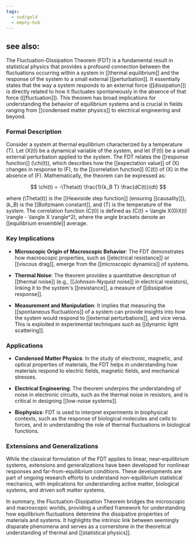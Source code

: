 ```yaml
---
tags:
  - sod/gold
  - empty-hub
---
```

see also:
- 
The Fluctuation-Dissipation Theorem (FDT) is a fundamental result in statistical physics that provides a profound connection between the fluctuations occurring within a system in [[thermal equilibrium]] and the response of the system to a small external [[perturbation]]. It essentially states that the way a system responds to an external force ([[dissipation]]) is directly related to how it fluctuates spontaneously in the absence of that force ([[fluctuation]]). This theorem has broad implications for understanding the behavior of equilibrium systems and is crucial in fields ranging from [[condensed matter physics]] to electrical engineering and beyond.

### Formal Description

Consider a system at thermal equilibrium characterized by a temperature \(T\). Let \(X(t)\) be a dynamical variable of the system, and let \(F(t)\) be a small external perturbation applied to the system. The FDT relates the [[response function]] \(\chi(t)\), which describes how the [[expectation value]] of \(X\) changes in response to \(F\), to the [[correlation function]] \(C(t)\) of \(X\) in the absence of \(F\). Mathematically, the theorem can be expressed as:

$$ \chi(t) = -\Theta(t) \frac{1}{k_B T} \frac{dC(t)}{dt} $$

where \(\Theta(t)\) is the [[Heaviside step function]] (ensuring [[causality]]), \(k_B\) is the [[Boltzmann constant]], and \(T\) is the temperature of the system. The correlation function \(C(t)\) is defined as \(C(t) = \langle X(0)X(t) \rangle - \langle X \rangle^2\), where the angle brackets denote an [[equilibrium ensemble]] average.

### Key Implications

- **Microscopic Origin of Macroscopic Behavior**: The FDT demonstrates how macroscopic properties, such as [[electrical resistance]] or [[viscous drag]], emerge from the [[microscopic dynamics]] of systems.

- **Thermal Noise**: The theorem provides a quantitative description of [[thermal noise]] (e.g., [[Johnson-Nyquist noise]] in electrical resistors), linking it to the system's [[resistance]], a measure of [[dissipative response]].

- **Measurement and Manipulation**: It implies that measuring the [[spontaneous fluctuations]] of a system can provide insights into how the system would respond to [[external perturbations]], and vice versa. This is exploited in experimental techniques such as [[dynamic light scattering]].

### Applications

- **Condensed Matter Physics**: In the study of electronic, magnetic, and optical properties of materials, the FDT helps in understanding how materials respond to electric fields, magnetic fields, and mechanical stresses.

- **Electrical Engineering**: The theorem underpins the understanding of noise in electronic circuits, such as the thermal noise in resistors, and is critical in designing [[low-noise systems]].

- **Biophysics**: FDT is used to interpret experiments in biophysical contexts, such as the response of biological molecules and cells to forces, and in understanding the role of thermal fluctuations in biological functions.

### Extensions and Generalizations

While the classical formulation of the FDT applies to linear, near-equilibrium systems, extensions and generalizations have been developed for nonlinear responses and far-from-equilibrium conditions. These developments are part of ongoing research efforts to understand non-equilibrium statistical mechanics, with implications for understanding active matter, biological systems, and driven soft matter systems.

In summary, the Fluctuation-Dissipation Theorem bridges the microscopic and macroscopic worlds, providing a unified framework for understanding how equilibrium fluctuations determine the dissipative properties of materials and systems. It highlights the intrinsic link between seemingly disparate phenomena and serves as a cornerstone in the theoretical understanding of thermal and [[statistical physics]].